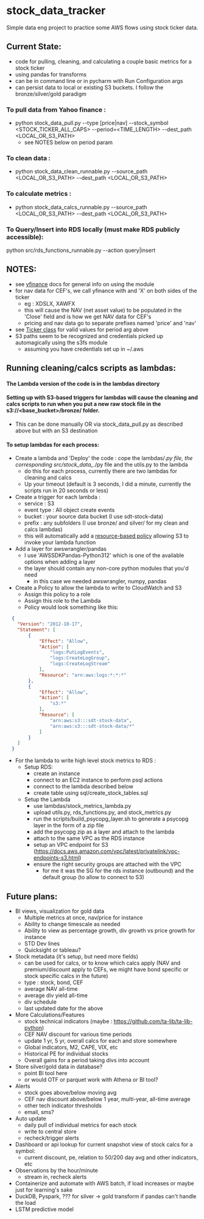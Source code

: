 # stock_data_tracker
Simple data eng project to practice some AWS flows using stock ticker data.

## Current State:
- code for pulling, cleaning, and calculating a couple basic metrics for a stock ticker
- using pandas for transforms
- can be in command line or in pycharm with Run Configuration args
- can persist data to local or existing S3 buckets. I follow the bronze/silver/gold paradigm 

### To pull data from Yahoo finance :
- python stock_data_pull.py --type [price|nav] --stock_symbol <STOCK_TICKER_ALL_CAPS> --period=<TIME_LENGTH> --dest_path <LOCAL_OR_S3_PATH>
  - see NOTES below on period param
### To clean data :
- python stock_data_clean_runnable.py --source_path <LOCAL_OR_S3_PATH> --dest_path <LOCAL_OR_S3_PATH>
### To calculate metrics :
- python stock_data_calcs_runnable.py --source_path <LOCAL_OR_S3_PATH> --dest_path <LOCAL_OR_S3_PATH>
### To Query/Insert into RDS locally (must make RDS publicly accessible):
python src/rds_functions_runnable.py --action query|insert

## NOTES:
- see [yfinance](https://github.com/ranaroussi/yfinance) docs for general info on using the module
- for nav data for CEF's, we call yfinance with and 'X' on both sides of the ticker
  - eg : XDSLX, XAWFX
  - this will cause the NAV (net asset value) to be populated in the 'Close' field and is how we get NAV data for CEF's
  - pricing and nav data go to separate prefixes named 'price' and 'nav'
- see [Ticker class](https://github.com/ranaroussi/yfinance/wiki/Ticker#interface) for valid values for period arg above
- S3 paths seem to be recognized and credentials picked up automagically using the s3fs module
  - assuming you have credentials set up in ~/.aws

## Running cleaning/calcs scripts as lambdas:
#### The Lambda version of the code is in the lambdas directory
#### Setting up with S3-based triggers for lambdas will cause the cleaning and calcs scripts to run when you put a new raw stock file in the s3://<base_bucket>/bronze/ folder. 
- This can be done manually OR via stock_data_pull.py as described above but with an S3 destination
#### To setup lambdas for each process: 
- Create a lambda and 'Deploy' the code : cope the lambdas/*.py file, the corresponding src/stock_data_*./py file and the utils.py to the lambda
  - do this for each process, currently there are two lambdas for cleaning and calcs
  - Up your timeout (default is 3 seconds, I did a minute, currently the scripts run in 20 seconds or less)
- Create a trigger for each lambda :
  - service : S3
  - event type : All object create events
  - bucket : your source data bucket (I use sdt-stock-data)
  - prefix : any subfolders (I use bronze/ and silver/ for my clean and calcs lambdas)
  - this will automatically add a [resource-based policy](https://docs.aws.amazon.com/lambda/latest/dg/access-control-resource-based.html) allowing S3 to invoke your lambda function
- Add a layer for awswrangler/pandas
  - I use 'AWSSDKPandas-Python312' which is one of the available options when adding a layer
  - the layer should contain any non-core python modules that you'd need
    - in this case we needed awswrangler, numpy, pandas
- Create a Policy to allow the lambda to write to CloudWatch and S3
  - Assign this policy to a role
  - Assign this role to the Lambda
  - Policy would look something like this:
```json
  {
    "Version": "2012-10-17",
    "Statement": [
        {
            "Effect": "Allow",
            "Action": [
                "logs:PutLogEvents",
                "logs:CreateLogGroup",
                "logs:CreateLogStream"
            ],
            "Resource": "arn:aws:logs:*:*:*"
        },
        {
            "Effect": "Allow",
            "Action": [
                "s3:*"
            ],
            "Resource": [
                "arn:aws:s3:::sdt-stock-data",
                "arn:aws:s3:::sdt-stock-data/*"
            ]
        }
    ]
  }
```
- For the lambda to write high level stock metrics to RDS :
  - Setup RDS:
    - create an instance
    - connect to an EC2 instance to perform psql actions
    - connect to the lambda described below
    - create table using sql/create_stock_tables.sql
  - Setup the Lambda
    - use lambdas/stock_metrics_lambda.py
    - upload utils.py, rds_functions.py, and stock_metrics.py
    - run the scripts/build_psycopg_layer.sh to generate a psycopg layer in the form of a zip file 
    - add the psycopg zip as a layer and attach to the lambda
    - attach to the same VPC as the RDS instance
    - setup an VPC endpoint for S3 (https://docs.aws.amazon.com/vpc/latest/privatelink/vpc-endpoints-s3.html)
    - ensure the right security groups are attached with the VPC
      - for me it was the SG for the rds instance (outbound) and the default group (to allow to connect to S3)
 

## Future plans:
- BI views, visualization for gold data
    - Multiple metrics at once, nav/price for instance
    - Ability to change timescale as needed
    - Ability to view as percentage growth, div growth vs price growth for instance
    - STD Dev lines
    - Quicksight or tableau?
- Stock metadata (it's setup, but need more fields)
  - can be used for calcs, or to know which calcs apply (NAV and premium/discount apply to CEFs, we might have bond specific or stock specific calcs in the future)
  - type : stock, bond, CEF
  - average NAV all-time
  - average div yield all-time
  - div schedule
  - last updated date for the above
- More Calculations/Features
    - stock technical indicators (maybe : https://github.com/ta-lib/ta-lib-python)
    - CEF NAV discount for various time periods
    - update 1 yr, 5 yr, overall calcs for each and store somewhere
    - Global indicators, M2, CAPE, VIX, etc
    - Historical PE for individual stocks
    - Overall gains for a period taking divs into account
- Store silver/gold data in database?
    - point BI tool here
    - or would OTF or parquet work with Athena or BI tool?
- Alerts
    - stock goes above/below moving avg
    - CEF nav discount above/below 1 year, multi-year, all-time average 
    - other tech indicator thresholds
    - email, sms?
- Auto update
    - daily pull of individual metrics for each stock
    - write to central store
    - recheck/trigger alerts
- Dashboard or api lookup for current snapshot view of stock calcs for a symbol:
  - current discount, pe, relation to 50/200 day avg and other indicators, etc
- Observations by the hour/minute
  - stream in, recheck alerts
- Containerize and automate with AWS batch, if load increases or maybe just for learning's sake
- DuckDB, Pyspark, ??? for silver -> gold transform if pandas can't handle the load
- LSTM predictive model